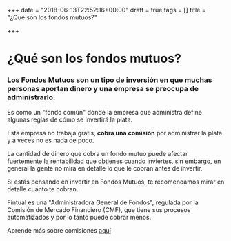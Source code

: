 +++
date = "2018-06-13T22:52:16+00:00"
draft = true
tags = []
title = "¿Qué son los fondos mutuos?"

+++
# ¿Qué son los fondos mutuos?

### Los Fondos Mutuos son un tipo de inversión en que muchas personas aportan dinero y una empresa se preocupa de administrarlo.

Es como un "fondo común" donde la empresa que administra define algunas reglas de cómo se invertirá la plata.

Esta empresa no trabaja gratis, **cobra una comisión** por administrar la plata y a veces no es nada de poco.

La cantidad de dinero que cobra un fondo mutuo puede afectar fuertemente la rentabilidad que obtienes cuando inviertes, sin embargo, en general la gente no mira en detalle lo que le cobran antes de invertir.

Si estás pensando en invertir en Fondos Mutuos, te recomendamos mirar en detalle cuánto te cobran.

Fintual es una "Administradora General de Fondos", regulada por la Comisión de Mercado Financiero (CMF), que tiene sus procesos automatizados y por lo tanto puede cobrar menos.

Aprende más sobre comisiones [aquí](fintual.com/simulador "Comisiones")